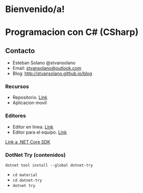 # Bienvenido/a!

# Programacion con C# (CSharp)

## Contacto
- Esteban Solano @stvansolano 
- Email: stvansolano@outlook.com 
- Blog: http://stvansolano.github.io/blog

### Recursos
- Repositorio. [Link](https://github.com/stvansolano/aprende-csharp)
- Aplicacion movil

### Editores
- Editor en linea. [Link](https://dotnet.microsoft.com/platform/try-dotnet)
- Editor para el equipo. [Link](https://code.visualstudio.com/download)

[Link a .NET Core SDK](https://dotnet.microsoft.com/download)

### DotNet Try (contenidos)

`dotnet tool install --global dotnet-try`

- `cd material`
- `cd dotnet-try`
- `dotnet try`

